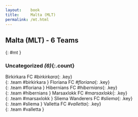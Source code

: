```yaml
---
layout:    book
title:     Malta (MLT)
permalink: /mt.html
---
```


## Malta (MLT) - 6 Teams
{: #mt }









### Uncategorized _(6)_{:.count}

Birkirkara FC   _#birkirkara_{: .key} <br>
{: .team #birkirkara }
Floriana FC   _#floriana_{: .key} <br>
{: .team #floriana }
Hibernians FC   _#hibernians_{: .key} <br>
{: .team #hibernians }
Marsaxlokk FC   _#marsaxlokk_{: .key} <br>
{: .team #marsaxlokk }
Sliema Wanderers FC   _#sliema_{: .key} <br>
{: .team #sliema }
Valletta FC   _#valletta_{: .key} <br>
{: .team #valletta }


 
